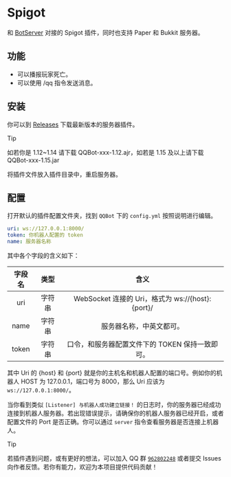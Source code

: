 # Spigot

和 [BotServer](https://github.com/Minecraft-QQBot/BotServer) 对接的 Spigot 插件，同时也支持 Paper 和 Bukkit 服务器。

## 功能

- 可以播报玩家死亡。
- 可以使用 /qq 指令发送消息。

## 安装

你可以到 [Releases](https://github.com/Minecraft-QQBot/Spigot/releases) 下载最新版本的服务器插件。

> [!TIP]
> 如若你是 1.12~1.14 请下载 QQBot-xxx-1.12.ajr，如若是 1.15 及以上请下载 QQBot-xxx-1.15.jar

将插件文件放入插件目录中，重启服务器。


## 配置

打开默认的插件配置文件夹，找到 `QQBot` 下的 `config.yml` 按照说明进行编辑。

```yml
uri: ws://127.0.0.1:8000/
token: 你机器人配置的 token
name: 服务器名称
```

其中各个字段的含义如下：

|        字段名         | 类型  |                  含义                   |
|:------------------:|:---:|:-------------------------------------:|
|        uri         | 字符串 | WebSocket 连接的 Uri，格式为 ws://{host}:{port}/ |
|        name        | 字符串 |             服务器名称，中英文都可。              |
|       token        | 字符串 |      口令，和服务器配置文件下的 TOKEN 保持一致即可。      |

其中 Uri 的 {host} 和 {port} 就是你的主机名和机器人配置的端口号。例如你的机器人 HOST 为 127.0.0.1，端口号为 8000，那么 Uri 应该为 `ws://127.0.0.1:8000/`。

当你看到类似 `[Listener] 与机器人成功建立链接！` 的日志时，你的服务器已经成功连接到机器人服务器。若出现错误提示，请确保你的机器人服务器已经开启，或者配置文件的 Port 是否正确。你可以通过 `server` 指令查看服务器是否连接上机器人。

> [!TIP]
> 若插件遇到问题，或有更好的想法，可以加入 QQ 群 [`962802248`](https://qm.qq.com/q/B3kmvJl2xO) 或者提交 Issues
> 向作者反馈。若你有能力，欢迎为本项目提供代码贡献！

